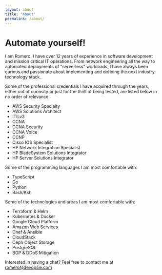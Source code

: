 ```yaml
---
layout: about
title: "About"
permalink: /about/
---
```


# Automate yourself!

I am Romero. I have over 12 years of experience in software development and mission critical IT operations. From network engineering all the way to automated deployments of "serverless" workloads, I have always been curious and passionate about implementing and defining the next industry technology stack.

Some of the professional credentials I have acquired through the years, either out of curiosity or just for the thrill of being tested, are listed below in no order of relevance:

* AWS Security Specialty
* AWS Solutions Architect
* ITILv3
* CCNA
* CCNA Security
* CCNA Voice
* CCNP
* Cisco IOS Specialist
* HP Network Integration Specialist
* HP BladeSystem Solutions Integrator
* HP Server Solutions Integrator

Some of the programming languages I am most comfortable with:

* TypeScript
* Go
* Python
* Bash/Ksh

Some of the technologies and areas I am most comfortable with:

* Terraform & Helm
* Kubernetes & Docker
* Google Cloud Platform
* Amazon Web Services
* Chef & Ansible
* CloudStack
* Ceph Object Storage
* PostgreSQL
* BGP & DDoS Mitigation

Interested in having a chat? Feel free to contact me at romero@devopsie.com
